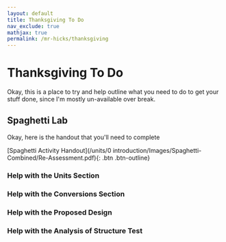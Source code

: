 ```yaml
---
layout: default
title: Thanksgiving To Do
nav_exclude: true
mathjax: true
permalink: /mr-hicks/thanksgiving
---
```

# Thanksgiving To Do
Okay, this is a place to try and help outline what you need to do to get your stuff done, since I'm mostly un-available over break.

## Spaghetti Lab
Okay, here is the handout that you'll need to complete

[Spaghetti Activity Handout](/units/0 introduction/Images/Spaghetti-Combined/Re-Assessment.pdf){: .btn .btn-outline}

### Help with the Units Section

### Help with the Conversions Section

### Help with the Proposed Design

### Help with the Analysis of Structure Test